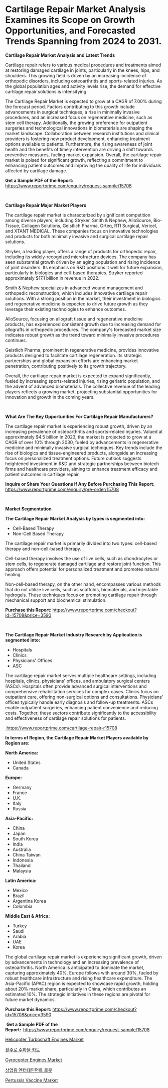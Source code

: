 <p><h1>Cartilage Repair Market Analysis Examines its Scope on Growth Opportunities, and Forecasted Trends Spanning from 2024 to 2031.</h1></p><p><strong>Cartilage Repair Market Analysis and Latest Trends</strong></p>
<p><p>Cartilage repair refers to various medical procedures and treatments aimed at restoring damaged cartilage in joints, particularly in the knees, hips, and shoulders. This growing field is driven by an increasing incidence of orthopedic disorders, including osteoarthritis and sports-related injuries. As the global population ages and activity levels rise, the demand for effective cartilage repair solutions is intensifying.</p><p>The Cartilage Repair Market is expected to grow at a CAGR of 7.00% during the forecast period. Factors contributing to this growth include advancements in surgical techniques, a rise in minimally invasive procedures, and an increased focus on regenerative medicine, such as stem cell therapy. Additionally, the growing preference for outpatient surgeries and technological innovations in biomaterials are shaping the market landscape. Collaboration between research institutions and clinical providers is fostering new product development, enhancing treatment options available to patients. Furthermore, the rising awareness of joint health and the benefits of timely intervention are driving a shift towards preventive measures, fueling market expansion. Overall, the cartilage repair market is poised for significant growth, reflecting a commitment to enhancing patient outcomes and improving the quality of life for individuals affected by cartilage damage.</p></p>
<p><strong>Get a Sample PDF of the Report:&nbsp;</strong> <a href="https://www.reportprime.com/enquiry/request-sample/15708">https://www.reportprime.com/enquiry/request-sample/15708</a></p>
<p>&nbsp;</p>
<p><strong>Cartilage Repair Major Market Players</strong></p>
<p><p>The cartilage repair market is characterized by significant competition among diverse players, including Stryker, Smith & Nephew, AlloSource, Bio-Tissue, Collagen Solutions, Geistlich Pharma, Orteq, RTI Surgical, Vericel, and XTANT MEDICAL. These companies focus on innovative technologies and products for both minimally invasive and surgical cartilage repair solutions.</p><p>Stryker, a leading player, offers a range of products for orthopedic repair, including its widely-recognized microfracture devices. The company has seen substantial growth driven by an aging population and rising incidence of joint disorders. Its emphasis on R&D positions it well for future expansion, particularly in biologics and cell-based therapies. Stryker reported approximately $17.1 billion in revenue in 2022.</p><p>Smith & Nephew specializes in advanced wound management and orthopedic reconstruction, which includes innovative cartilage repair solutions. With a strong position in the market, their investment in biologics and regenerative medicine is expected to drive future growth as they leverage their existing technologies to enhance outcomes.</p><p>AlloSource, focusing on allograft tissue and regenerative medicine products, has experienced consistent growth due to increasing demand for allografts in orthopedic procedures. The company's forecasted market size indicates robust growth as the trend toward minimally invasive procedures continues.</p><p>Geistlich Pharma, prominent in regenerative medicine, provides innovative products designed to facilitate cartilage regeneration. Its strategic partnerships and global expansion efforts are enhancing market penetration, contributing positively to its growth trajectory.</p><p>Overall, the cartilage repair market is expected to expand significantly, fueled by increasing sports-related injuries, rising geriatric population, and the advent of advanced biomaterials. The collective revenue of the leading players reflects a growing market, projecting substantial opportunities for innovation and growth in the coming years.</p></p>
<p>&nbsp;</p>
<p><strong>What Are The Key Opportunities For Cartilage Repair Manufacturers?</strong></p>
<p><p>The cartilage repair market is experiencing robust growth, driven by an increasing prevalence of osteoarthritis and sports-related injuries. Valued at approximately $4.5 billion in 2023, the market is projected to grow at a CAGR of over 10% through 2030, fueled by advancements in regenerative medicine and minimally invasive surgical techniques. Key trends include the rise of biologics and tissue-engineered products, alongside an increasing focus on personalized treatment options. Future outlook suggests heightened investment in R&D and strategic partnerships between biotech firms and healthcare providers, aiming to enhance treatment efficacy and patient outcomes in cartilage repair.</p></p>
<p><strong>Inquire or Share Your Questions If Any Before Purchasing This Report:</strong> <a href="https://www.reportprime.com/enquiry/pre-order/15708">https://www.reportprime.com/enquiry/pre-order/15708</a></p>
<p>&nbsp;</p>
<p><strong>Market Segmentation</strong></p>
<p><strong>The Cartilage Repair Market Analysis by types is segmented into:</strong></p>
<p><ul><li>Cell-Based Therapy</li><li>Non-Cell Based Therapy</li></ul></p>
<p><p>The cartilage repair market is primarily divided into two types: cell-based therapy and non-cell-based therapy. </p><p>Cell-based therapy involves the use of live cells, such as chondrocytes or stem cells, to regenerate damaged cartilage and restore joint function. This approach offers potential for personalized treatment and promotes natural healing.</p><p>Non-cell-based therapy, on the other hand, encompasses various methods that do not utilize live cells, such as scaffolds, biomaterials, and injectable hydrogels. These techniques focus on promoting cartilage repair through mechanical support and biochemical stimulation.</p></p>
<p><strong>Purchase this Report:&nbsp;</strong><a href="https://www.reportprime.com/checkout?id=15708&price=3590">https://www.reportprime.com/checkout?id=15708&price=3590</a></p>
<p>&nbsp;</p>
<p><strong>The Cartilage Repair Market Industry Research by Application is segmented into:</strong></p>
<p><ul><li>Hospitals</li><li>Clinics</li><li>Physicians' Offices</li><li>ASC</li></ul></p>
<p><p>The cartilage repair market serves multiple healthcare settings, including hospitals, clinics, physicians' offices, and ambulatory surgical centers (ASCs). Hospitals often provide advanced surgical interventions and comprehensive rehabilitation services for complex cases. Clinics focus on outpatient care, offering non-surgical options and consultations. Physicians' offices typically handle early diagnosis and follow-up treatments. ASCs enable outpatient surgeries, enhancing patient convenience and reducing costs. Together, these sectors contribute significantly to the accessibility and effectiveness of cartilage repair solutions for patients.</p></p>
<p><a href="https://www.reportprime.com/cartilage-repair-r15708">&nbsp;https://www.reportprime.com/cartilage-repair-r15708</a></p>
<p><strong>In terms of Region, the Cartilage Repair Market Players available by Region are:</strong></p>
<p>
    <p> <strong> North America: </strong>
        <ul>
            <li>United States</li>
            <li>Canada</li>
        </ul>
        </p> 
    <p> <strong> Europe: </strong>
        <ul>
            <li>Germany</li>
            <li>France</li>
            <li>U.K.</li>
            <li>Italy</li>
            <li>Russia</li>
        </ul>
        </p> 
    <p> <strong> Asia-Pacific: </strong>
        <ul>
            <li>China</li>
            <li>Japan</li>
            <li>South Korea</li>
            <li>India</li>
            <li>Australia</li>
            <li>China Taiwan</li>
            <li>Indonesia</li>
            <li>Thailand</li>
            <li>Malaysia</li>
        </ul>
        </p> 
    <p> <strong> Latin America: </strong>
        <ul>
            <li>Mexico</li>
            <li>Brazil</li>
            <li>Argentina Korea</li>
            <li>Colombia</li>
        </ul>
        </p> 
    <p> <strong> Middle East & Africa: </strong>
        <ul>
            <li>Turkey</li>
            <li>Saudi</li>
            <li>Arabia</li>
            <li>UAE</li>
            <li>Korea</li>
        </ul>
    </p>
    </p>
<p><p>The global cartilage repair market is experiencing significant growth, driven by advancements in technology and an increasing prevalence of osteoarthritis. North America is anticipated to dominate the market, capturing approximately 40%. Europe follows with around 30%, fueled by robust healthcare infrastructure and rising healthcare expenditure. The Asia-Pacific (APAC) region is expected to showcase rapid growth, holding about 20% market share, particularly in China, which contributes an estimated 10%. The strategic initiatives in these regions are pivotal for future market dynamics.</p></p>
<p><strong>Purchase this Report: </strong><a href="https://www.reportprime.com/checkout?id=15708&price=3590">https://www.reportprime.com/checkout?id=15708&price=3590</a></p>
<p>&nbsp;<strong>Get a Sample PDF of the Report:&nbsp;&nbsp;</strong><a href="https://www.reportprime.com/enquiry/request-sample/15708">https://www.reportprime.com/enquiry/request-sample/15708</a></p>
<p><strong></strong></p>
<p><p><a href="https://issuu.com/reportprime-2/docs/helicopter-turboshaft-engines-marke_9564ef33c0b02e">Helicopter Turboshaft Engines Market</a></p><p><a href="https://medium.com/@daniedoyle89/runway-luggage-cart-market-%EC%9D%98-%EA%B8%80%EB%A1%9C%EB%B2%8C-%EC%8B%9C%EC%9E%A5-%EA%B0%9C%EC%9A%94%EB%8A%94-%EC%A0%84-%EC%84%B8%EA%B3%84-%EB%B0%8F-%EC%A3%BC%EC%9A%94-%EC%8B%9C%EC%9E%A5%EC%9D%98-%EC%82%B0%EC%97%85%EC%97%90-%EC%98%81%ED%96%A5%EC%9D%84-%EB%AF%B8%EC%B9%98%EB%8A%94-%EC%A3%BC%EC%9A%94-%ED%8A%B8%EB%A0%8C%EB%93%9C%EC%97%90-%EB%8C%80%ED%95%9C-%EB%8F%85%ED%8A%B9%ED%95%9C-%EA%B4%80%EC%A0%90%EC%9D%84-%EC%A0%9C%EA%B3%B5%ED%95%A9%EB%8B%88%EB%8B%A4-4d6e5c430a49">활주로 수하물 카트</a></p><p><a href="https://issuu.com/reportprime-2/docs/gyrocopter-engines-market-size-2030_062857b364f2f3">Gyrocopter Engines Market</a></p><p><a href="https://medium.com/@daniedoyle89/commercial-entertainment-robots-market-%EC%9D%98-%EA%B8%80%EB%A1%9C%EB%B2%8C-%EC%8B%9C%EC%9E%A5-%EA%B0%9C%EC%9A%94%EB%8A%94-%EC%A0%84-%EC%84%B8%EA%B3%84-%EB%B0%8F-%EC%A3%BC%EC%9A%94-%EC%8B%9C%EC%9E%A5%EC%9D%98-%EC%82%B0%EC%97%85%EC%97%90-%EC%98%81%ED%96%A5%EC%9D%84-%EB%AF%B8%EC%B9%98%EB%8A%94-%EC%A3%BC%EC%9A%94-%ED%8A%B8%EB%A0%8C%EB%93%9C%EC%97%90-%EB%8C%80%ED%95%9C-%EB%8F%85%ED%8A%B9%ED%95%9C-%EA%B4%80%EC%A0%90%EC%9D%84-6faf2d52b3a4">상업용 엔터테인먼트 로봇</a></p><p><a href="https://www.linkedin.com/pulse/pertussis-vaccine-market-revolution-2024-2031-trends-shaping-irdre?trackingId=Ons3bRmCTH2xQnj7AQNA0w%3D%3D">Pertussis Vaccine Market</a></p></p>
